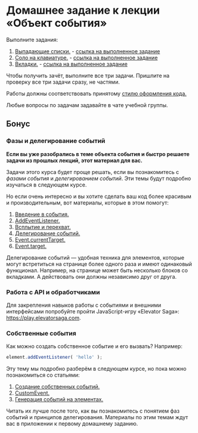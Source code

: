 # Домашнее задание к лекции «Объект события»

Выполните задания:

1. [Выпадающие списки.](./dropdown/) - [ссылка на выполненное задание](https://maksim-gavr-04.github.io/bhj-homeworks/event-object/dropdown/task.html)
2. [Соло на клавиатуре.](./keysolo/) - [ссылка на выполненное задание](https://maksim-gavr-04.github.io/bhj-homeworks/event-object/keysolo/task.html)
3. [Вкладки.](./tabs/) - [ссылка на выполненное задание](https://maksim-gavr-04.github.io/bhj-homeworks/event-object/tabs/task.html)

Чтобы получить зачёт, выполните все три задачи. Пришлите на проверку все три задачи сразу, не частями.

Работы должны соответствовать принятому [стилю оформления кода.](https://github.com/netology-code/codestyle)

Любые вопросы по задачам задавайте в чате учебной группы.

## Бонус

### Фазы и делегирование событий

__Если вы уже разобрались в теме объекта события и быстро решаете задачи из прошлых лекций,
этот материал для вас.__

Задачи этого курса будет проще решать, если вы познакомитесь с *фазами события* и *делегированием событий*. Эти темы
будут подробно изучаться в следующем курсе.

Но если очень интересно и вы хотите сделать ваш код более красивым и 
производительным, вот материалы, которые в этом помогут:

1. [Введение в события.](https://developer.mozilla.org/ru/docs/Learn/JavaScript/Building_blocks/События) 
2. [AddEventListener.](https://developer.mozilla.org/ru/docs/Web/API/EventTarget/addEventListener)
3. [Всплытие и перехват.](https://learn.javascript.ru/event-bubbling)
4. [Делегирование событий.](https://learn.javascript.ru/event-delegation)
5. [Event.currentTarget.](https://developer.mozilla.org/ru/docs/Web/API/Event/currentTarget)
6. [Event.target.](https://developer.mozilla.org/ru/docs/Web/API/Event/target)

Делегирование событий — удобная техника для элементов, которые могут
встретиться на странице более одного раза и имеют одинаковый функционал.
Например, на странице может быть несколько блоков со вкладками. А действовать
они должны независимо друг от друга.

### Работа с API и обработчиками 

Для закрепления навыков работы с событиями и внешними интерфейсами попробуйте
пройти JavaScript-игру «Elevator Saga»: https://play.elevatorsaga.com.

### Собственные события

Как можно создать собственное событие и его вызвать? Например:

```javascript
element.addEventListener( 'hello' );
```

Эту тему мы подробно разберём в следующем курсе, но пока можно познакомиться со статьями:

1. [Создание собственных событий.](https://developer.mozilla.org/ru/docs/Web/Guide/Events/Создание_и_вызов_событий)
2. [CustomEvent.](https://developer.mozilla.org/ru/docs/Web/API/CustomEvent)
3. [Генерация событий на элементах.](https://learn.javascript.ru/dispatch-events)

Читать их лучше после того, как вы познакомитесь с понятием фаз событий и принципов
делегирования. Материалы по этим темам ждут вас в приложении к первому домашнему заданию.

